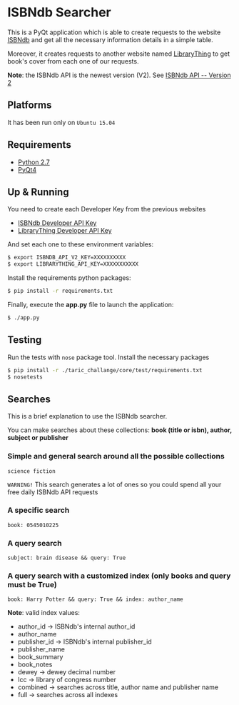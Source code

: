 # ISBNdb Searcher

This is a PyQt application which is able to create requests to the website [ISBNdb](http://isbndb.com/) and get all the necessary information details in a simple table.

Moreover, it creates requests to another website named [LibraryThing](http://www.librarything.com/home) to get book's cover from each one of our requests.


**Note**: the ISBNdb API is the newest version (V2). See [ISBNdb API -- Version 2](http://isbndb.com/api/v2/docs)

## Platforms

It has been run only on `Ubuntu 15.04`


## Requirements

* [Python 2.7](https://www.python.org/download/releases/2.7/)
* [PyQt4](http://pyqt.sourceforge.net/Docs/PyQt4/installation.html)


## Up & Running

You need to create each Developer Key from the previous websites


* [ISBNdb Developer API Key](http://isbndb.com/api/v1/docs/keys)
* [LibraryThing Developer API Key](http://www.librarything.com/services/keys.php)

And set each one to these environment variables:

```sh
$ export ISBNDB_API_V2_KEY=XXXXXXXXXX
$ export LIBRARYTHING_API_KEY=XXXXXXXXXXX

```

Install the requirements python packages:

```sh
$ pip install -r requirements.txt
```

Finally, execute the **app.py** file to launch the application:

```sh
$ ./app.py
```

## Testing

Run the tests with `nose` package tool. Install the necessary packages

```sh
$ pip install -r ./taric_challange/core/test/requirements.txt
$ nosetests
```

## Searches

This is a brief explanation to use the ISBNdb searcher.

You can make searches about these collections: **book (title or isbn), author, subject or publisher**


### Simple and general search around all the possible collections

```
science fiction
```

`WARNING!` This search generates a lot of ones so you could spend all your free daily ISBNdb API requests

### A specific search

```
book: 0545010225
```

### A query search

```
subject: brain disease && query: True
```

### A query search with a customized index (only books and query must be True)

```
book: Harry Potter && query: True && index: author_name
```

**Note**: valid index values:

*   author_id -> ISBNdb's internal author_id
*   author_name
*   publisher_id -> ISBNdb's internal publisher_id
*   publisher_name
*   book_summary
*   book_notes
*   dewey -> dewey decimal number
*   lcc -> library of congress number
*   combined -> searches across title, author name and publisher name
*   full -> searches across all indexes
